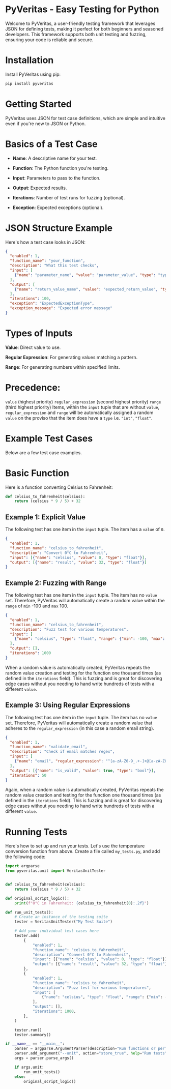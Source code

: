
# PyVeritas - Easy Testing for Python

Welcome to PyVeritas, a user-friendly testing framework that leverages JSON for defining tests, making it perfect for both beginners and seasoned developers. This framework supports both unit testing and fuzzing, ensuring your code is reliable and secure.

# Installation

Install PyVeritas using pip:

```bash
pip install pyveritas
```

# Getting Started

PyVeritas uses JSON for test case definitions, which are simple and intuitive even if you're new to JSON or Python.

# Basics of a Test Case

- **Name**: A descriptive name for your test.

- **Function**: The Python function you're testing.

- **Input**: Parameters to pass to the function.

- **Output**: Expected results.

- **Iterations**: Number of test runs for fuzzing (optional).

- **Exception**: Expected exceptions (optional).

# JSON Structure Example

Here's how a test case looks in JSON:

```json
{
  "enabled": 1,
  "function_name": "your_function",
  "description": "What this test checks",
  "input": [
    {"name": "parameter_name", "value": "parameter_value", "type": "type_of_parameter"}
  ],
  "output": [
    {"name": "return_value_name", "value": "expected_return_value", "type": "type_of_return"}
  ],
  "iterations": 100,
  "exception": "ExpectedExceptionType",
  "exception_message": "Expected error message"
}
```

# Types of Inputs

**Value**: Direct value to use.

**Regular Expression**: For generating values matching a pattern.

**Range**: For generating numbers within specified limits.

# Precedence:

`value` (highest priority)
`regular_expression` (second highest priority)
`range` (third highest priority)
Items, within the `input` tuple that are without `value`, `regular_expression` and `range` will be automatically assigned a random `value` on the proviso that the item does have a `type` i.e. `"int"`, `"float"`.

# Example Test Cases

Below are a few test case examples.

# Basic Function

Here is a function converting Celsius to Fahrenheit:

```python
def celsius_to_fahrenheit(celsius):
    return (celsius * 9 / 5) + 32
```

## Example 1: Explicit Value

The following test has one item in the `input` tuple. The item has a `value` of `0`.

```json
{
  "enabled": 1,
  "function_name": "celsius_to_fahrenheit",
  "description": "Convert 0°C to Fahrenheit",
  "input": [{"name": "celsius", "value": 0, "type": "float"}],
  "output": [{"name": "result", "value": 32, "type": "float"}]
}
```

## Example 2: Fuzzing with Range

The following test has one item in the `input` tuple. The item has no `value` set. Therefore, PyVeritas will automatically create a random value within the `range` of `min` -100 and `max` 100.

```json
{
  "enabled": 1,
  "function_name": "celsius_to_fahrenheit",
  "description": "Fuzz test for various temperatures",
  "input": [
    {"name": "celsius", "type": "float", "range": {"min": -100, "max": 100}}
  ],
  "output": [],
  "iterations": 1000
}
```

When a random value is automatically created, PyVeritas repeats the random value creation and testing for the function one thousand times (as defined in the `iterations` field). This is fuzzing and is great for discovering edge cases without you needing to hand write hundreds of tests with a different `value`.

## Example 3: Using Regular Expressions

The following test has one item in the `input` tuple. The item has no `value` set. Therefore, PyVeritas will automatically create a random value that adheres to the `regular_expression` (in this case a random email string).

```json
{
  "enabled": 1,
  "function_name": "validate_email",
  "description": "Check if email matches regex",
  "input": [
    {"name": "email", "regular_expression": "^[a-zA-Z0-9_.+-]+@[a-zA-Z0-9-]+\\.[a-zA-Z0-9-.]+$", "type": "string"}
  ],
  "output": [{"name": "is_valid", "value": true, "type": "bool"}],
  "iterations": 50
}
```

Again, when a random value is automatically created, PyVeritas repeats the random value creation and testing for the function one thousand times (as defined in the `iterations` field). This is fuzzing and is great for discovering edge cases without you needing to hand write hundreds of tests with a different `value`.

# Running Tests
Here's how to set up and run your tests. Let's use the temperature conversion function from above. Create a file called `my_tests.py`, and add the following code:

```python
import argparse
from pyveritas.unit import VeritasUnitTester


def celsius_to_fahrenheit(celsius):
    return (celsius * 9 / 5) + 32

def original_script_logic():
    print(f"0°C in Fahrenheit: {celsius_to_fahrenheit(0):.2f}")

def run_unit_tests():
    # Create an instance of the testing suite
    tester = VeritasUnitTester("My Test Suite")

    # Add your individual test cases here
    tester.add(
        {
            "enabled": 1,
            "function_name": "celsius_to_fahrenheit",
            "description": "Convert 0°C to Fahrenheit",
            "input": [{"name": "celsius", "value": 0, "type": "float"}],
            "output": [{"name": "result", "value": 32, "type": "float"}],
        },
        {
            "enabled": 1,
            "function_name": "celsius_to_fahrenheit",
            "description": "Fuzz test for various temperatures",
            "input": [
                {"name": "celsius", "type": "float", "range": {"min": -100, "max": 100}}
            ],
            "output": [],
            "iterations": 1000,
        },
    )

    tester.run()
    tester.summary()

if __name__ == "__main__":
    parser = argparse.ArgumentParser(description="Run functions or perform tests")
    parser.add_argument("--unit", action="store_true", help="Run tests")
    args = parser.parse_args()

    if args.unit:
        run_unit_tests()
    else:
        original_script_logic()

```


